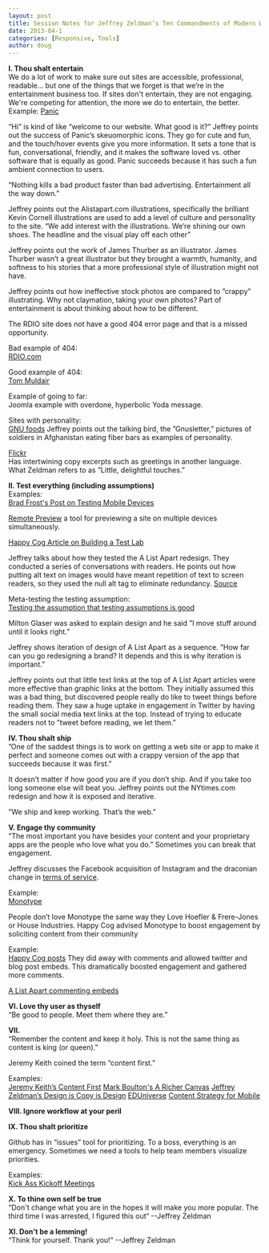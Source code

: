 ```yaml
---
layout: post
title: Session Notes for Jeffrey Zeldman’s Ten Commandments of Modern Web Design at An Event Apart Seattle 2013
date: 2013-04-1
categories: [Responsive, Tools]
author: doug
---
```


**I. Thou shalt entertain**  
We do a lot of work to make sure out sites are accessible, professional, readable… but one of the things that we forget is that we’re in the entertainment business too. If sites don't entertain, they are not engaging. We're competing for attention, the more we do to entertain, the better.
Example: [Panic](http://panic.com)

“Hi” is kind of like “welcome to our website. What good is it?”
Jeffrey points out the success of Panic’s skeuomorphic icons. They go for cute and fun, and the touch/hover events give you more information. It sets a tone that is fun, conversational, friendly, and it makes the software loved vs. other software that is equally as good. Panic succeeds because it has such a fun ambient connection to users. 

“Nothing kills a bad product faster than bad advertising. Entertainment all the way down.”

Jeffrey points out the Alistapart.com illustrations, specifically the brilliant Kevin Cornell illustrations are used to add a level of culture and personality to the site. “We add interest with the illustrations. We’re shining our own shoes. The headline and the visual play off each other”

Jeffrey points out the work of James Thurber as an illustrator. James Thurber wasn’t a great illustrator but they brought a warmth, humanity, and softness to his stories that a more professional style of illustration might not have. 

Jeffrey points out how ineffective stock photos are compared to ”crappy” illustrating. Why not claymation, taking your own photos? Part of entertainment is about thinking about how to be different.

The RDIO site does not have a good 404 error page and that is a missed opportunity.

Bad example of 404:  
[RDIO.com](http://www.rdio.com/jerkcity/)

Good example of 404:  
[Tom Muldair](http://www.ndp.ca/tommulcair/jerkcity)

Example of going to far:  
Joomla example with overdone, hyperbolic Yoda message.

Sites with personality:  
[GNU foods](http://www.gnufoods.com/)
Jeffrey points out the talking bird, the ”Gnusletter,” pictures of soldiers in Afghanistan eating fiber bars as examples of personality.

[Flickr](http://www.flickr.com/)  
Has intertwining copy excerpts such as greetings in another language. What Zeldman refers to as ”Little, delightful touches.”

**II. Test everything (including assumptions)**  
Examples:  
[Brad Frost's Post on Testing Mobile Devices](http://bradfrostweb.com/blog/mobile/test-on-real-mobile-devices-without-breaking-the-bank/)

[Remote Preview](http://viljamis.com/blog/2012/remote-preview/) a tool for previewing a site on multiple devices simultaneously.

[Happy Cog Article on Building a Test Lab](http://cognition.happycog.com/article/building-the-happy-cog-test-lab)

Jeffrey talks about how they tested the A List Apart redesign. They conducted a series of conversations with readers. He points out how putting alt text on images would have meant repetition of text to screen readers, so they used the null alt tag to eliminate redundancy. [Source](http://alistapart.com/blog/post/on-alt-text)

Meta-testing the testing assumption:  
[Testing the assumption that testing assumptions is good](http://alistapart.com/column/looking-beyond-user-centered-design)

Milton Glaser was asked to explain design and he said ”I move stuff around until it looks right.”

Jeffrey shows iteration of design of A List Apart as a sequence.  ”How far can you go redesigning a brand? It depends and this is why iteration is important.”

Jeffrey points out that little text links at the top of A List Apart articles were more effective than graphic links at the bottom. They initially assumed this was a bad thing, but discovered people really do like to tweet things before reading them. They saw a huge uptake in engagement in Twitter by having the small social media text links at the top. Instead of trying to educate readers not to ”tweet before reading, we let them.”

**IV. Thou shalt ship**  
”One of the saddest things is to work on getting a web site or app to make it perfect and someone comes out with a crappy version of the app that succeeds because it was first.”

It doesn’t matter if how good you are if you don’t ship. And if you take too long someone else will beat you. Jeffrey points out the NYtimes.com redesign and how it is exposed and iterative.

”We ship and keep working. That’s the web.”

**V. Engage thy community**  
”The most important you have besides your content and your proprietary apps are the people who love what you do.” Sometimes you can break that engagement.

Jeffrey discusses the Facebook acquisition of Instagram and the draconian change in [terms of service](http://bits.blogs.nytimes.com/2012/12/17/what-instagrams-new-terms-of-service-mean-for-you/).

Example:  
[Monotype](http://www.monotype.com/) 

People don’t love Monotype the same way they Love Hoefler & Frere-Jones or House Industries. Happy Cog advised Monotype to boost engagement by soliciting content from their community

Example:  
[Happy Cog posts](http://cognition.happycog.com/article/the-beauty-of-the-blank-slate)
They did away with comments and allowed twitter and blog post embeds. This dramatically boosted engagement and gathered more comments.

[A List Apart commenting embeds](http://alistapart.com/blog/post/embeddable-comments-yes-please)


**VI. Love thy user as thyself**  
“Be good to people. Meet them where they are.”

**VII.**  
“Remember the content and keep it holy. This is not the same thing as content is king (or queen).”

Jeremy Keith coined the term “content first.” 

Examples:  
[Jeremy Keith’s Content First](http://adactio.com/journal/4523/)
[Mark Boulton's A Richer Canvas](http://www.markboulton.co.uk/journal/a-richer-canvas)
[Jeffrey Zeldman’s Design is Copy is Design](http://www.zeldman.com/2012/12/05/design-is-copy-is-design/)
[EDUniverse](http://eduniverse.org/content-first-jeffrey-zeldman-edui-2011)
[Content Strategy for Mobile](http://www.abookapart.com/products/content-strategy-for-mobile)

**VIII. Ignore workflow at your peril**  

**IX. Thou shalt prioritize**  

Github has in “issues” tool for prioritizing. To a boss, everything is an emergency. Sometimes we need a tools to help team members visualize priorities.

Examples:  
[Kick Ass Kickoff Meetings](http://alistapart.com/article/kick-ass-kickoff-meetings)

**X. To thine own self be true**  
“Don't change what you are in the hopes it will make you more popular. The third time I was arrested, I figured this out“ --Jeffrey Zeldman

**XI. Don't be a lemming!**  
“Think for yourself. Thank you!“ --Jeffrey Zeldman

